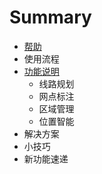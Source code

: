 # Summary

* [帮助](README.md)
* 使用流程
* [功能说明](chapter1.md)
   * 线路规划
   * 网点标注
   * 区域管理
   * 位置智能
* 解决方案
* 小技巧
* 新功能速递

